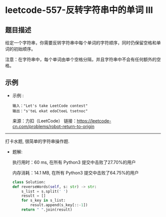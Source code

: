 # leetcode-557-反转字符串中的单词 III


## 题目描述
给定一个字符串，你需要反转字符串中每个单词的字符顺序，同时仍保留空格和单词的初始顺序。

注意：在字符串中，每个单词由单个空格分隔，并且字符串中不会有任何额外的空格。


## 示例
- 示例 :
    ```
    输入："Let's take LeetCode contest"
    输出："s'teL ekat edoCteeL tsetnoc"

    ```

    来源：力扣（LeetCode）
    链接：https://leetcode-cn.com/problems/robot-return-to-origin
    

---
打卡水题, 很简单的字符串操作题.
- 题解:

    执行用时：60 ms, 在所有 Python3 提交中击败了27.70%的用户
    
    内存消耗：14.1 MB, 在所有 Python3 提交中击败了64.75%的用户

    ```python
    class Solution:
    def reverseWords(self, s: str) -> str:
        s_list = s.split(' ')
        result = []
        for s_key in s_list:
            result.append(s_key[::-1])
        return " ".join(result)
    ```

